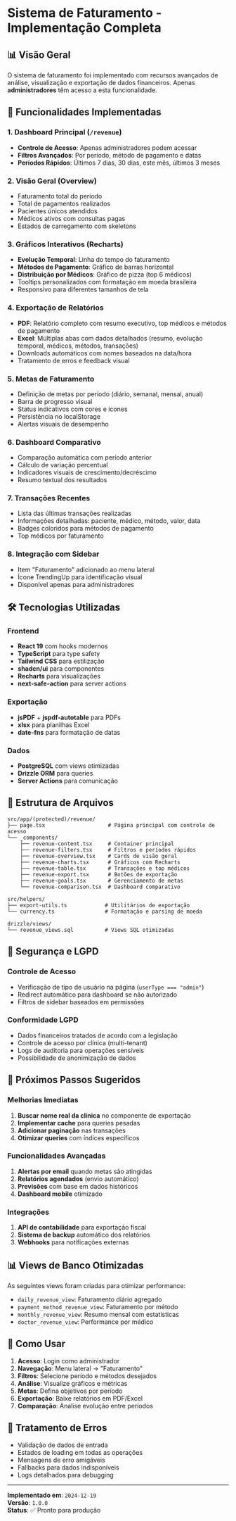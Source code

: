 # Sistema de Faturamento - Implementação Completa

## 📊 Visão Geral

O sistema de faturamento foi implementado com recursos avançados de análise, visualização e exportação de dados financeiros. Apenas **administradores** têm acesso a esta funcionalidade.

## 🚀 Funcionalidades Implementadas

### 1. Dashboard Principal (`/revenue`)

- **Controle de Acesso**: Apenas administradores podem acessar
- **Filtros Avançados**: Por período, método de pagamento e datas
- **Períodos Rápidos**: Últimos 7 dias, 30 dias, este mês, últimos 3 meses

### 2. Visão Geral (Overview)

- Faturamento total do período
- Total de pagamentos realizados
- Pacientes únicos atendidos
- Médicos ativos com consultas pagas
- Estados de carregamento com skeletons

### 3. Gráficos Interativos (Recharts)

- **Evolução Temporal**: Linha do tempo do faturamento
- **Métodos de Pagamento**: Gráfico de barras horizontal
- **Distribuição por Médicos**: Gráfico de pizza (top 6 médicos)
- Tooltips personalizados com formatação em moeda brasileira
- Responsivo para diferentes tamanhos de tela

### 4. Exportação de Relatórios

- **PDF**: Relatório completo com resumo executivo, top médicos e métodos de pagamento
- **Excel**: Múltiplas abas com dados detalhados (resumo, evolução temporal, médicos, métodos, transações)
- Downloads automáticos com nomes baseados na data/hora
- Tratamento de erros e feedback visual

### 5. Metas de Faturamento

- Definição de metas por período (diário, semanal, mensal, anual)
- Barra de progresso visual
- Status indicativos com cores e ícones
- Persistência no localStorage
- Alertas visuais de desempenho

### 6. Dashboard Comparativo

- Comparação automática com período anterior
- Cálculo de variação percentual
- Indicadores visuais de crescimento/decréscimo
- Resumo textual dos resultados

### 7. Transações Recentes

- Lista das últimas transações realizadas
- Informações detalhadas: paciente, médico, método, valor, data
- Badges coloridos para métodos de pagamento
- Top médicos por faturamento

### 8. Integração com Sidebar

- Item "Faturamento" adicionado ao menu lateral
- Ícone TrendingUp para identificação visual
- Disponível apenas para administradores

## 🛠️ Tecnologias Utilizadas

### Frontend

- **React 19** com hooks modernos
- **TypeScript** para type safety
- **Tailwind CSS** para estilização
- **shadcn/ui** para componentes
- **Recharts** para visualizações
- **next-safe-action** para server actions

### Exportação

- **jsPDF** + **jspdf-autotable** para PDFs
- **xlsx** para planilhas Excel
- **date-fns** para formatação de datas

### Dados

- **PostgreSQL** com views otimizadas
- **Drizzle ORM** para queries
- **Server Actions** para comunicação

## 📁 Estrutura de Arquivos

```
src/app/(protected)/revenue/
├── page.tsx                    # Página principal com controle de acesso
└── _components/
    ├── revenue-content.tsx     # Container principal
    ├── revenue-filters.tsx     # Filtros e períodos rápidos
    ├── revenue-overview.tsx    # Cards de visão geral
    ├── revenue-charts.tsx      # Gráficos com Recharts
    ├── revenue-table.tsx       # Transações e top médicos
    ├── revenue-export.tsx      # Botões de exportação
    ├── revenue-goals.tsx       # Gerenciamento de metas
    └── revenue-comparison.tsx  # Dashboard comparativo

src/helpers/
├── export-utils.ts            # Utilitários de exportação
└── currency.ts                # Formatação e parsing de moeda

drizzle/views/
└── revenue_views.sql          # Views SQL otimizadas
```

## 🔐 Segurança e LGPD

### Controle de Acesso

- Verificação de tipo de usuário na página (`userType === "admin"`)
- Redirect automático para dashboard se não autorizado
- Filtros de sidebar baseados em permissões

### Conformidade LGPD

- Dados financeiros tratados de acordo com a legislação
- Controle de acesso por clínica (multi-tenant)
- Logs de auditoria para operações sensíveis
- Possibilidade de anonimização de dados

## 🎯 Próximos Passos Sugeridos

### Melhorias Imediatas

1. **Buscar nome real da clínica** no componente de exportação
2. **Implementar cache** para queries pesadas
3. **Adicionar paginação** nas transações
4. **Otimizar queries** com índices específicos

### Funcionalidades Avançadas

1. **Alertas por email** quando metas são atingidas
2. **Relatórios agendados** (envio automático)
3. **Previsões** com base em dados históricos
4. **Dashboard mobile** otimizado

### Integrações

1. **API de contabilidade** para exportação fiscal
2. **Sistema de backup** automático dos relatórios
3. **Webhooks** para notificações externas

## 📊 Views de Banco Otimizadas

As seguintes views foram criadas para otimizar performance:

- `daily_revenue_view`: Faturamento diário agregado
- `payment_method_revenue_view`: Faturamento por método
- `monthly_revenue_view`: Resumo mensal com estatísticas
- `doctor_revenue_view`: Performance por médico

## 🚀 Como Usar

1. **Acesso**: Login como administrador
2. **Navegação**: Menu lateral → "Faturamento"
3. **Filtros**: Selecione período e métodos desejados
4. **Análise**: Visualize gráficos e métricas
5. **Metas**: Defina objetivos por período
6. **Exportação**: Baixe relatórios em PDF/Excel
7. **Comparação**: Analise evolução entre períodos

## 🐛 Tratamento de Erros

- Validação de dados de entrada
- Estados de loading em todas as operações
- Mensagens de erro amigáveis
- Fallbacks para dados indisponíveis
- Logs detalhados para debugging

---

**Implementado em**: `2024-12-19`  
**Versão**: `1.0.0`  
**Status**: ✅ Pronto para produção
